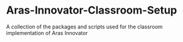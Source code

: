 # Aras-Innovator-Classroom-Setup
A collection of the packages and scripts used for the classroom implementation of Aras Innovator
